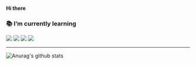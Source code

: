 #### Hi there

### 📚 I’m currently learning

<img src="https://img.shields.io/badge/Notion-white?style=flat&logo=Notion&logoColor=black"/></a>
<img src="https://img.shields.io/badge/Git-blue?style=flat&logo=Git&logoColor=F05032"/></a>
<img src="https://img.shields.io/badge/GitHub-181717?style=flat-square&logo=github&logoColor=white"/></a>
<img src="https://img.shields.io/badge/Python-3766AB?style=flat-square&logo=Python&logoColor=white"/></a>

---

![Anurag's github stats](https://github-readme-stats.vercel.app/api?username=doll2gom&show_icons=true&theme=calm)
